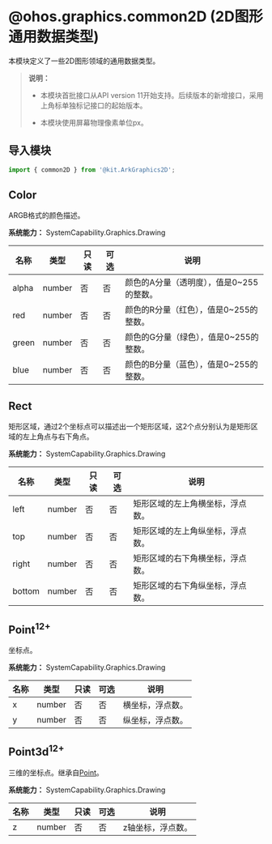 # @ohos.graphics.common2D (2D图形通用数据类型)

本模块定义了一些2D图形领域的通用数据类型。

> **说明：**
>
> - 本模块首批接口从API version 11开始支持。后续版本的新增接口，采用上角标单独标记接口的起始版本。
>
> - 本模块使用屏幕物理像素单位px。

## 导入模块

```ts
import { common2D } from '@kit.ArkGraphics2D';
```

## Color

ARGB格式的颜色描述。

**系统能力：** SystemCapability.Graphics.Drawing

| 名称  | 类型   | 只读 | 可选 | 说明                                     |
| ----- | ------ | ---- | ---- | ---------------------------------------- |
| alpha | number | 否   | 否   | 颜色的A分量（透明度），值是0~255的整数。 |
| red   | number | 否   | 否   | 颜色的R分量（红色），值是0~255的整数。 |
| green | number | 否   | 否   | 颜色的G分量（绿色），值是0~255的整数。 |
| blue  | number | 否   | 否   | 颜色的B分量（蓝色），值是0~255的整数。 |

## Rect

矩形区域，通过2个坐标点可以描述出一个矩形区域，这2个点分别认为是矩形区域的左上角点与右下角点。

**系统能力：** SystemCapability.Graphics.Drawing

| 名称   | 类型   | 只读 | 可选 | 说明                           |
| ------ | ------ | ---- | ---- | ------------------------------ |
| left   | number | 否   | 否   | 矩形区域的左上角横坐标，浮点数。 |
| top    | number | 否   | 否   | 矩形区域的左上角纵坐标，浮点数。 |
| right  | number | 否   | 否   | 矩形区域的右下角横坐标，浮点数。 |
| bottom | number | 否   | 否   | 矩形区域的右下角纵坐标，浮点数。 |

## Point<sup>12+</sup>

坐标点。

**系统能力：** SystemCapability.Graphics.Drawing

| 名称   | 类型   | 只读 | 可选 | 说明                           |
| ------ | ------ | ---- | ---- | ------------------------------ |
| x      | number | 否   | 否   | 横坐标，浮点数。               |
| y      | number | 否   | 否   | 纵坐标，浮点数。               |

## Point3d<sup>12+</sup>

三维的坐标点。继承自[Point](#point12)。

**系统能力：** SystemCapability.Graphics.Drawing

| 名称   | 类型   | 只读 | 可选 | 说明                           |
| ------ | ------ | ---- | ---- | ------------------------------ |
| z      | number | 否   | 否   | z轴坐标，浮点数。               |